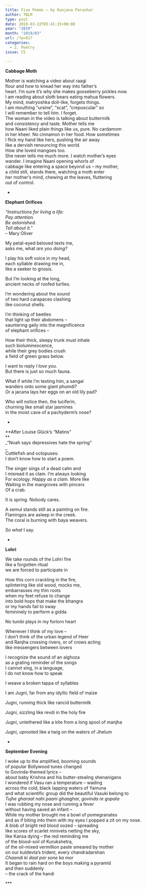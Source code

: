 ```yaml
---
title: Five Poems – by Kunjana Parashar
author: TBLM
type: post
date: 2019-03-22T03:41:15+00:00
year: "2019"
month: "2019/03"
url: /?p=817
categories:
  - 2. Poetry
issue: C5

---
```

**Cabbage Moth**

Mother is watching a video about raagi  
flour and how to knead her way into father’s  
heart. I’m sure it’s why she makes gooseberry pickles now.  
I am reading about sloth bears eating mahua flowers.  
My mind, matryoshka doll-like, forgets things.  
I am mouthing “ursine”, “scat”, “crepuscular” so  
I will remember to tell _him_. I forget.  
The woman in the video is talking about buttermilk  
and consistency and taste. Mother tells me  
how Naani liked plain things like us, pure. No cardamom  
in her kheer. No cinnamon in her food. How sometimes  
I flick my hand like hers, pushing the air away  
like a dervish renouncing this world.  
How she loved mangoes too.  
She never tells me much more. I watch mother’s eyes  
wander. I imagine Naani opening whorls of  
cabbage like entering a space beyond us – my mother,  
a child still, stands there, watching a moth enter  
her mother’s mind, chewing at the leaves, fluttering  
out of control. 

*

**Elephant Orifices**

_“Instructions for living a life:  
Pay attention.  
Be astonished.  
Tell about it.”_  
&#8211; Mary Oliver

My petal-eyed beloved texts me,  
asks me, what _are you doing?_

I play his soft voice in my head,  
each syllable drawing me in,  
like a seeker to gnosis.

But I’m looking at the long,  
ancient necks of roofed turtles. 

I’m wondering about the sound  
of two hard carapaces clashing  
like coconut shells. 

I’m thinking of beetles  
that light up their abdomens –  
sauntering gaily into the magnificence  
of elephant orifices –

How their thick, sleepy trunk must inhale  
such bioluminescence,  
while their grey bodies crush  
a field of green grass below.

I want to reply _I love you_.  
But there is just so much fauna. 

What if while I’m texting him, a sangai  
wanders onto some giant phumdi?  
Or a jacana lays her eggs on an old lily pad?

Who will notice then, the luciferin,  
churning like small star jasmines  
in the moist cave of a pachyderm’s nose?

*

**After Louise Glück’s “Matins”  
**  
_“Noah says depressives hate the spring”  
_  
Cuttlefish and octopuses:  
I don’t know how to start a poem.

The singer sings of a dead calm and  
I misread it as clam. I’m always looking  
For ecology. _Happy as a clam_. More like  
Waiting in the mangroves with pincers  
Of a crab. 

It is spring. Nobody cares.

A semul stands still as a painting on fire.  
Flamingos are asleep in the creek.  
The coral is burning with baya weavers. 

_So what_ I say. 

*

**Lohri**

We take rounds of the Lohri fire  
like a forgotten ritual  
we are forced to participate in

How this corn crackling in the fire,  
splintering like old wood, mocks me,  
embarrasses my thin roots  
when my feet refuse to change  
into bold hops that make the bhangra  
or my hands fail to sway  
femininely to perform a gidda

No tumbi plays in my forlorn heart

Whenever I think of my love –  
I don’t think of the urban legend of Heer  
and Ranjha crossing rivers, or of crows acting  
like messengers between lovers

I recognize the sound of an alghoza  
as a grating reminder of the songs  
I cannot sing, in a language,  
I do not know how to speak

I weave a broken tappa of syllables

I am Jugni, far from any idyllic field of maize

Jugni, running thick like rancid buttermilk

Jugni, sizzling like revdi in the holy fire

Jugni, untethered like a kite from a long spool of manjha

Jugni, uprooted like a twig on the waters of Jhelum

*

**September Evening**

I woke up to the amplified, booming sounds  
of popular Bollywood tunes changed  
to Govinda-themed lyrics –  
about baby Krishna and his butter-stealing shenanigans  
I wondered if Vasu ran a temperature – wading  
across the cold, black lapping waters of Yamuna  
and what scientific group did the beautiful Vasuki belong to  
_Tujhe gharaat nahi paani ghaaghar, govinda re gopala_  
I was rubbing my nose and running a fever  
without having saved an infant –  
While my mother brought me a bowl of pomegranates  
and as if biting into them with my eyes I popped a zit on my nose.  
A blob of bright red blood oozed – spreading  
like scores of scarlet minivets netting the sky,  
like Kansa dying – the red reminding me  
of the blood-soil of Kurukshetra,  
of the oil-mixed vermillion paste smeared by mother  
on our kuldevta’s trident, every chandradarshan  
_Chaandi ki daal par sone ka mor_  
It began to rain hard on the boys making a pyramid  
and then suddenly  
– the crack of the handi

\***
